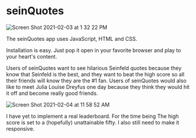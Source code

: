 # seinQuotes

![Screen Shot 2021-02-03 at 1 32 22 PM](https://user-images.githubusercontent.com/74464186/106942079-95600880-66d8-11eb-876b-f6f9f827ece9.png)

<!-- Technologies used -->
The seinQuotes app uses JavaScript, HTML and CSS.

<!-- Installation instructions -->
Installation is easy. Just pop it open in your favorite browser and play to your heart's content. 

<!-- User stories -->
Users of seinQuotes want to see hilarious Seinfeld quotes because they know that Seinfeld is the best, and they want to beat the high score so all their friends will know they are the #1 fan. Users of seinQuotes would also like to meet Julia Louise Dreyfus one day because they think they would hit it off and become really good friends.

![Screen Shot 2021-02-04 at 11 58 52 AM](https://user-images.githubusercontent.com/74464186/106948537-ab71c700-66e0-11eb-8913-ae38fc3acd5a.png)

<!-- Challenges -->
I have yet to implement a real leaderboard. For the time being The high score is set to a (hopefully) unattainable fifty. I also still need to make it responsive. 

